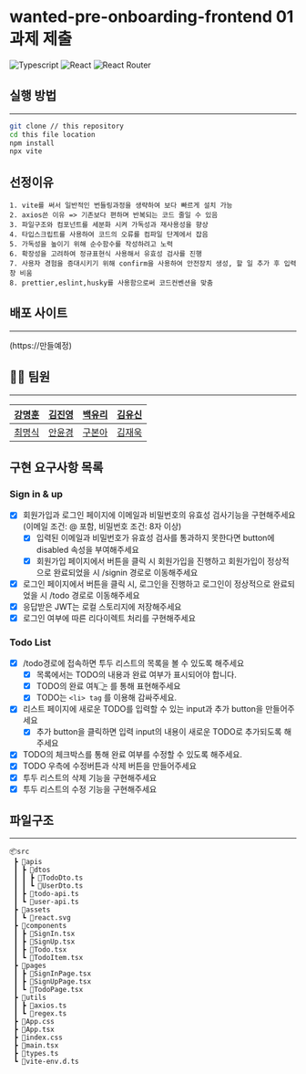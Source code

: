# wanted-pre-onboarding-frontend 01 과제 제출

<p>
<img alt="Typescript" src="https://img.shields.io/badge/Typescript-v4.9.4-3178C6?style=plastic&logoColor=white%22/%3E"/>
<img alt="React" src="https://img.shields.io/badge/React-v18.2.0-61DAFB?style=plastic&logo=react&logoColor=white"/>
<img alt="React Router" src="https://img.shields.io/badge/React Router-v6.8.0-CA4245?style=plastic&logo=reactrouter&logoColor=white"/>
</p>

## 실행 방법

---

```sh
git clone // this repository
cd this file location
npm install
npx vite
```

## 선정이유

```
1. vite를 써서 일반적인 번들링과정을 생략하여 보다 빠르게 설치 가능
2. axios쓴 이유 => 기존보다 편하며 반복되는 코드 줄일 수 있음
3. 파일구조와 컴포넌트를 세분화 시켜 가독성과 재사용성을 향상
4. 타입스크립트를 사용하여 코드의 오류를 컴파일 단계에서 잡음
5. 가독성을 높이기 위해 순수함수를 작성하려고 노력
6. 확장성을 고려하여 정규표현식 사용해서 유효성 검사를 진행
7. 사용자 경험을 증대시키기 위해 confirm을 사용하여 안전장치 생성, 할 일 추가 후 입력창 비움
8. prettier,eslint,husky를 사용함으로써 코드컨벤션을 맞춤
```

## 배포 사이트

---

(https://만들예정)

## 👨‍💻 팀원

---

| [강명훈](https://github.com/michoball) | [김진영](https://github.com/tbs01215)  |  [백유리](https://github.com/BaekYuri)  | [김유신](https://github.com/kysclient) |
| :------------------------------------: | :------------------------------------: | :-------------------------------------: | :------------------------------------: |
| [최명식](https://github.com/mysungsik) | [안윤경](https://github.com/skyhanull) | [구본아](https://github.com/bona373737) | [김재욱](https://github.com/WooGie911) |

## 구현 요구사항 목록

### Sign in & up

- [x] 회원가입과 로그인 페이지에 이메일과 비밀번호의 유효성 검사기능을 구현해주세요 (이메일 조건: @ 포함, 비밀번호 조건: 8자 이상)
  - [x] 입력된 이메일과 비밀번호가 유효성 검사를 통과하지 못한다면 button에 disabled 속성을 부여해주세요
  - [x] 회원가입 페이지에서 버튼을 클릭 시 회원가입을 진행하고 회원가입이 정상적으로 완료되었을 시 /signin 경로로 이동해주세요
- [x] 로그인 페이지에서 버튼을 클릭 시, 로그인을 진행하고 로그인이 정상적으로 완료되었을 시 /todo 경로로 이동해주세요
- [x] 응답받은 JWT는 로컬 스토리지에 저장해주세요
- [x] 로그인 여부에 따른 리다이렉트 처리를 구현해주세요

### Todo List

- [x] /todo경로에 접속하면 투두 리스트의 목록을 볼 수 있도록 해주세요
  - [x] 목록에서는 TODO의 내용과 완료 여부가 표시되어야 합니다.
  - [x] TODO의 완료 여부는 <input type="checkbox" />를 통해 표현해주세요
  - [x] TODO는 `<li> tag` 를 이용해 감싸주세요.
- [x] 리스트 페이지에 새로운 TODO를 입력할 수 있는 input과 추가 button을 만들어주세요
  - [x] 추가 button을 클릭하면 입력 input의 내용이 새로운 TODO로 추가되도록 해주세요
- [x] TODO의 체크박스를 통해 완료 여부를 수정할 수 있도록 해주세요.
- [x] TODO 우측에 수정버튼과 삭제 버튼을 만들어주세요
- [x] 투두 리스트의 삭제 기능을 구현해주세요
- [x] 투두 리스트의 수정 기능을 구현해주세요

## 파일구조

---

```
📦src
 ┣ 📂apis
 ┃ ┣ 📂dtos
 ┃ ┃ ┣ 📜TodoDto.ts
 ┃ ┃ ┗ 📜UserDto.ts
 ┃ ┣ 📜todo-api.ts
 ┃ ┗ 📜user-api.ts
 ┣ 📂assets
 ┃ ┗ 📜react.svg
 ┣ 📂components
 ┃ ┣ 📜SignIn.tsx
 ┃ ┣ 📜SignUp.tsx
 ┃ ┣ 📜Todo.tsx
 ┃ ┗ 📜TodoItem.tsx
 ┣ 📂pages
 ┃ ┣ 📜SignInPage.tsx
 ┃ ┣ 📜SignUpPage.tsx
 ┃ ┗ 📜TodoPage.tsx
 ┣ 📂utils
 ┃ ┣ 📜axios.ts
 ┃ ┗ 📜regex.ts
 ┣ 📜App.css
 ┣ 📜App.tsx
 ┣ 📜index.css
 ┣ 📜main.tsx
 ┣ 📜types.ts
 ┗ 📜vite-env.d.ts
```
